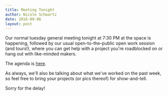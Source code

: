 ```yaml
---
title: Meeting Tonight
author: Nicole Schwartz
date: 2016-09-06
layout: post
---
```


Our normal tuesday general meeting tonight at 7:30 PM at the space is happening, followed by our usual open-to-the-public open work session (and tours!), where you can get help with a project you're roadblocked on or hang out with like-minded makers.

The agenda is [here](https://wiki.hacksburg.org/meetings:2016-09-06_general_meeting). 

As always, we'll also be talking about what we've worked on the past week, so feel free to bring your projects (or pics thereof) for show-and-tell. 

Sorry for the delay!
